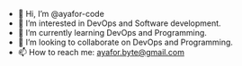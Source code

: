 - 👋 Hi, I’m @ayafor-code
- 👀 I’m interested in DevOps and Software development.
- 🌱 I’m currently learning DevOps and Programming.
- 💞️ I’m looking to collaborate on DevOps and Programming.
- 📫 How to reach me: ayafor.byte@gmail.com

<!---
ayafor-code/ayafor-code is a ✨ special ✨ repository because its `README.md` (this file) appears on your GitHub profile.
You can click the Preview link to take a look at your changes.
--->
